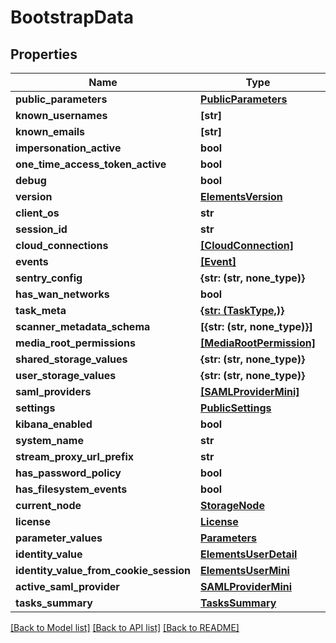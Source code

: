 # BootstrapData


## Properties

Name | Type | Description | Notes
------------ | ------------- | ------------- | -------------
**public_parameters** | [**PublicParameters**](PublicParameters.md) |  | 
**known_usernames** | **[str]** |  | 
**known_emails** | **[str]** |  | 
**impersonation_active** | **bool** |  | 
**one_time_access_token_active** | **bool** |  | 
**debug** | **bool** |  | 
**version** | [**ElementsVersion**](ElementsVersion.md) |  | 
**client_os** | **str** |  | 
**session_id** | **str** |  | 
**cloud_connections** | [**[CloudConnection]**](CloudConnection.md) |  | 
**events** | [**[Event]**](Event.md) |  | 
**sentry_config** | **{str: (str, none_type)}** |  | 
**has_wan_networks** | **bool** |  | 
**task_meta** | [**{str: (TaskType,)}**](TaskType.md) |  | 
**scanner_metadata_schema** | **[{str: (str, none_type)}]** |  | 
**media_root_permissions** | [**[MediaRootPermission]**](MediaRootPermission.md) |  | 
**shared_storage_values** | **{str: (str, none_type)}** |  | 
**user_storage_values** | **{str: (str, none_type)}** |  | 
**saml_providers** | [**[SAMLProviderMini]**](SAMLProviderMini.md) |  | 
**settings** | [**PublicSettings**](PublicSettings.md) |  | 
**kibana_enabled** | **bool** |  | 
**system_name** | **str** |  | 
**stream_proxy_url_prefix** | **str** |  | 
**has_password_policy** | **bool** |  | 
**has_filesystem_events** | **bool** |  | 
**current_node** | [**StorageNode**](StorageNode.md) |  | [optional] 
**license** | [**License**](License.md) |  | [optional] 
**parameter_values** | [**Parameters**](Parameters.md) |  | [optional] 
**identity_value** | [**ElementsUserDetail**](ElementsUserDetail.md) |  | [optional] 
**identity_value_from_cookie_session** | [**ElementsUserMini**](ElementsUserMini.md) |  | [optional] 
**active_saml_provider** | [**SAMLProviderMini**](SAMLProviderMini.md) |  | [optional] 
**tasks_summary** | [**TasksSummary**](TasksSummary.md) |  | [optional] 

[[Back to Model list]](../#documentation-for-models) [[Back to API list]](../#documentation-for-api-endpoints) [[Back to README]](../)


